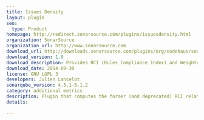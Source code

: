 ```yaml
---
title: Issues Density
layout: plugin
seo: 
  type: Product
homepage: http://redirect.sonarsource.com/plugins/issuesdensity.html
organization: SonarSource
organization_url: http://www.sonarsource.com
download_url: http://downloads.sonarsource.com/plugins/org/codehaus/sonar-plugins/sonar-issues-density-plugin/1.0/sonar-issues-density-plugin-1.0.jar
download_version: 1.0
download_description: Provides RCI (Rules Compliance Index) and Weighted Issues metrics
download_date: 2014-09-30
license: GNU LGPL 3
developers: Julien Lancelot
sonarqube_version: 4.5.1-5.1.2
category: additional metrics
description: Plugin that computes the former (and deprecated) RCI related metrics
details: 

---
```

